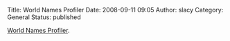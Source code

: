 Title: World Names Profiler
Date: 2008-09-11 09:05
Author: slacy
Category: General
Status: published

[World Names
Profiler](http://www.publicprofiler.org/worldnames/Default.aspx).
